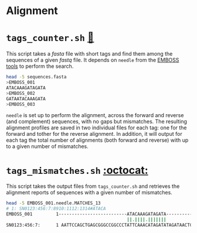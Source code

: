 Alignment
=========


# `tags_counter.sh` [:page_with_curl:](https://github.com/mscastillo/Alignment/blob/master/tags_counter.sh)

This script takes a *fasta* file with short tags and find them among the sequences of a given *fastq* file. It depends on `needle` from the [EMBOSS tools](http://www.ebi.ac.uk/Tools/emboss/) to perform the search.

```bash
head -5 sequences.fasta 
>EMBOSS_001
ATACAAAGATAGATA
>EMBOSS_002
GATAATACAAAGATA
>EMBOSS_003
```

`needle` is set up to perform the alignment, across the forward and reverse (and complement) sequences, with no gaps but mismatches. The resulting alignment profiles are saved in two individual files for each tag: one for the forward and tother for the reverse alignment. In addition, it will output for each tag the total number of alignments (both forward and reverse) with up to a given number of mismatches.


# `tags_mismatches.sh` [:octocat:](https://github.com/mscastillo/Alignment/blob/master/tags_mismatches.sh)

This script takes the output files from `tags_counter.sh` and retrieves the alignment reports of sequences with a given number of mismatches.

```bash
head -5 EMBOSS_001.needle.MATCHES_13 
# 1: SN0123:456:7:8910:1112:1314#ATACA
EMBOSS_001         1--------------------------ATACAAAGATAGATA----------     15
                                              ||.||||.|||||||
SN0123:456:7:      1 AATTCCAGCTGAGCGGGCCGGCCCTATTCAAACATAGATATAGATAACTG     50
```
